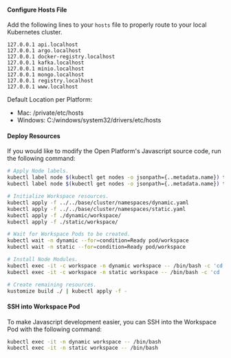 #### Configure Hosts File

Add the following lines to your `hosts` file to properly route to your local Kubernetes cluster.

```
127.0.0.1 api.localhost
127.0.0.1 argo.localhost
127.0.0.1 docker-registry.localhost
127.0.0.1 kafka.localhost
127.0.0.1 minio.localhost
127.0.0.1 mongo.localhost
127.0.0.1 registry.localhost
127.0.0.1 www.localhost
```

Default Location per Platform:

- Mac: /private/etc/hosts
- Windows: C:/windows/system32/drivers/etc/hosts

#### Deploy Resources

If you would like to modify the Open Platform's Javascript source code, run the following command:

```bash
# Apply Node labels.
kubectl label node $(kubectl get nodes -o jsonpath={..metadata.name}) tenlastic.com/high-priority=true
kubectl label node $(kubectl get nodes -o jsonpath={..metadata.name}) tenlastic.com/low-priority=true

# Initialize Workspace resources.
kubectl apply -f ../../base/cluster/namespaces/dynamic.yaml
kubectl apply -f ../../base/cluster/namespaces/static.yaml
kubectl apply -f ./dynamic/workspace/
kubectl apply -f ./static/workspace/

# Wait for Workspace Pods to be created.
kubectl wait -n dynamic --for=condition=Ready pod/workspace
kubectl wait -n static --for=condition=Ready pod/workspace

# Install Node Modules.
kubectl exec -it -c workspace -n dynamic workspace -- /bin/bash -c 'cd ./projects/javascript/ && lerna bootstrap'
kubectl exec -it -c workspace -n static workspace -- /bin/bash -c 'cd ./projects/javascript/ && lerna bootstrap'

# Create remaining resources.
kustomize build ./ | kubectl apply -f -
```

#### SSH into Workspace Pod

To make Javascript development easier, you can SSH into the Workspace Pod with the following command:

```bash
kubectl exec -it -n dynamic workspace -- /bin/bash
kubectl exec -it -n static workspace -- /bin/bash
```

